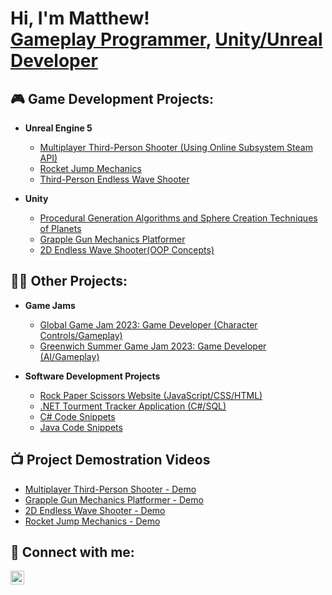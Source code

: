 <h1>Hi, I'm Matthew! <br/><a href="https://github.com/mbowyer17">Gameplay Programmer</a>, <a href="https://www.linkedin.com/in/matthewbowyer24/">Unity/Unreal Developer</a>

<h2>🎮 Game Development Projects:</h2>

- <b>Unreal Engine 5</b>
  - [Multiplayer Third-Person Shooter (Using Online Subsystem Steam API)](https://github.com/mbowyer17/BlasterMultiplayer)
  - [Rocket Jump Mechanics](https://github.com/mbowyer17/RocketJump)
  - [Third-Person Endless Wave Shooter](https://github.com/mbowyer17/OutpostDefender)

- <b>Unity</b>
  - [Procedural Generation Algorithms and Sphere Creation Techniques of Planets](https://github.com/mbowyer17/ProceduralPlanets)
  - [Grapple Gun Mechanics Platformer](https://github.com/mbowyer17/CyberScape)
  - [2D Endless Wave Shooter(OOP Concepts)](https://github.com/mbowyer17/TheGrims)
 
<h2>👨‍💻 Other Projects:</h2>

- <b>Game Jams</b>
  - [Global Game Jam 2023: Game Developer (Character Controls/Gameplay)](https://v3.globalgamejam.org/2023/games/rabbits-root-quest-7)
  - [Greenwich Summer Game Jam 2023: Game Developer (AI/Gameplay)](https://matthewbow.itch.io/banana-heist)
  
- <b>Software Development Projects</b>
  - [Rock Paper Scissors Website (JavaScript/CSS/HTML)](https://github.com/mbowyer17/rpswebsite-js-css-html)
  - [.NET Tourment Tracker Application (C#/SQL)](https://github.com/mbowyer17/TournamentTrackerApplication/tree/master)
  - [C# Code Snippets](https://github.com/mbowyer17/CSharpCodeSnippets)
  - [Java Code Snippets](https://github.com/mbowyer17/CSharpCodeSnippets)
     
<h2>📺 Project Demostration Videos</h2>

- [Multiplayer Third-Person Shooter - Demo](https://youtu.be/CRWnQBd5-e4)
- [Grapple Gun Mechanics Platformer - Demo](https://vimeo.com/888243298)
- [2D Endless Wave Shooter - Demo](https://vimeo.com/888238473)
- [Rocket Jump Mechanics - Demo ](https://vimeo.com/888274604)


<h2> 🤳 Connect with me:</h2>

[<img align="left" alt="MatthewBowyer | LinkedIn" width="22px" src="https://cdn.jsdelivr.net/npm/simple-icons@v3/icons/linkedin.svg" />][linkedin]


[linkedin]: https://www.linkedin.com/in/matthewbowyer24/
